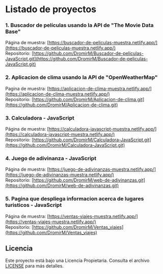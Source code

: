 # Listado de proyectos

### 1. Buscador de películas usando la API de "The Movie Data Base"  
Página de muestra: [https://buscador-de-peliculas-muestra.netlify.app/](https://buscador-de-peliculas-muestra.netlify.app/)  
Repositorio:  [https://github.com/DromirM/Buscador-de-peliculas-JavaScript.git](https://github.com/DromirM/Buscador-de-peliculas-JavaScript.git)

### 2. Aplicacion de clima usando la API de "OpenWeatherMap" 
Pagina de muestra:  [https://aplicacion-de-clima-muestra.netlify.app/](https://aplicacion-de-clima-muestra.netlify.app/)   
Repositorio:  [https://github.com/DromirM/Aplicacion-de-clima.git](https://github.com/DromirM/Aplicacion-de-clima.git)

### 3. Calculadora - JavaScript  
Página de muestra: [https://calculadora-javascript-muestra.netlify.app/](https://calculadora-javascript-muestra.netlify.app/)  
Repositorio: [https://github.com/DromirM/Calculadora-JavaScript.git](https://github.com/DromirM/Calculadora-JavaScript.git)

### 4. Juego de adivinanza - JavaScript  
Página de muestra: [https://juego-de-adivinanzas-muestra.netlify.app/](https://juego-de-adivinanzas-muestra.netlify.app/)  
Repositorio: [https://github.com/DromirM/web-de-adivinanzas.git](https://github.com/DromirM/web-de-adivinanzas.git)

### 5. Pagina que despliega informacion acerca de lugares turisticos - JavaScript  
Página de muestra: [https://ventas-viajes-muestra.netlify.app/](https://ventas-viajes-muestra.netlify.app/)  
Repositorio: [https://github.com/DromirM/Ventas_viajes](https://github.com/DromirM/Ventas_viajes)

## Licencia
Este proyecto está bajo una Licencia Propietaria. Consulta el archivo [LICENSE](./LICENSE.md) para más detalles.
